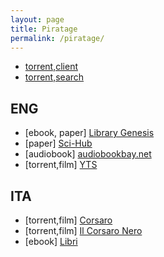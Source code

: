 ```yaml
---
layout: page
title: Piratage
permalink: /piratage/
---
```


+ [torrent,client](https://www.qbittorrent.org/)
+ [torrent,search](https://thepiratebay.org/)



## ENG
+ [ebook, paper] [Library Genesis](http://gen.lib.rus.ec/)
+ [paper] [Sci-Hub](https://sci-hub.tw/)
+ [audiobook] [audiobookbay.net](http://audiobookbay.net/)
+ [torrent,film] [YTS](https://yts.mx/)


## ITA
+ [torrent,film] [Corsaro](https://corsaro.red/)
+ [torrent,film] [Il Corsaro Nero](https://ilcorsaronero.pw/)
+ [ebook] [Libri](https://libri.xyz/)
